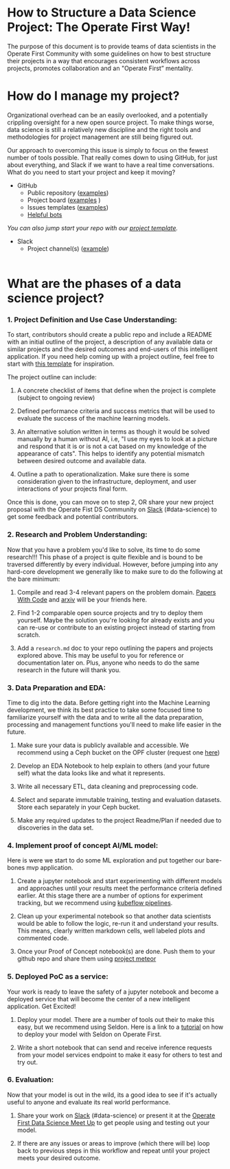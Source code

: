 # How to Structure a Data Science Project: The Operate First Way! 

The purpose of this document is to provide teams of data scientists in the Operate First Community with some guidelines on how to best structure their projects in a way that encourages consistent workflows across projects, promotes collaboration and an "Operate First” mentality. 

# How do I manage my project?

Organizational overhead can be an easily overlooked, and a potentially crippling oversight for a new open source project. To make things worse, data science is still a relatively new discipline and the right tools and methodologies for project management are still being figured out.

Our approach to overcoming this issue is simply to focus on the fewest number of tools possible. That really comes down to using GitHub, for just about everything, and Slack if we want to have a real time conversations. What do you need to start your project and keep it moving? 

* GitHub
	* Public repository ([examples](https://github.com/aicoe-aiops))
	* Project board ([examples](https://github.com/orgs/aicoe-aiops/projects) )
	* Issues templates ([examples](https://github.com/aicoe-aiops/project-template/tree/master/.github/ISSUE_TEMPLATE))
	* [Helpful bots](https://github.com/apps/khebhut) 

*You can also jump start your repo with our [project template](https://github.com/aicoe-aiops/project-template).*
	 
* Slack
	* Project channel(s) ([example](https://join.slack.com/t/operatefirst/shared_invite/zt-o2gn4wn8-O39g7sthTAuPCvaCNRnLww))
</br></br>

# What are the phases of a data science project?

### 1. Project Definition and Use Case Understanding:

To start, contributors should create a public repo and include a README with an initial outline of the project, a description of any available data or similar projects and the desired outcomes and end-users of this intelligent application. If you need help coming up with a project outline, feel free to start with [this template](/project-document-template.md) for inspiration. 

The project outline can include: 

1. A concrete checklist of items that define when the project is complete (subject to ongoing review)

2. Defined performance criteria and success metrics that will be used to evaluate the success of the machine learning models.   

3. An alternative solution written in terms as though it would be solved manually by a human without AI, i.e, "I use my eyes to look at a picture and respond that it is or is not a cat based on my knowledge of the appearance of cats". This helps to identify any potential mismatch between desired outcome and available data. 

4. Outline a path to operationalization. Make sure there is some consideration given to the infrastructure, deployment, and user interactions of your projects final form.  
 
Once this is done, you can move on to step 2, OR share your new project proposal with the Operate Fist DS Community on [Slack](https://join.slack.com/t/operatefirst/shared_invite/zt-o2gn4wn8-O39g7sthTAuPCvaCNRnLww) (#data-science) to get some feedback and potential contributors.   

### 2. Research and Problem Understanding:

Now that you have a problem you'd like to solve, its time to do some research!!! This phase of a project is quite flexible and is bound to be traversed differently by every individual. However, before jumping into any hard-core development we generally like to make sure to do the following at the bare minimum:

1. Compile and read 3-4 relevant papers on the problem domain. [Papers With Code](https://paperswithcode.com/) and [arxiv](https://arxiv.org/) will be your friends here. 

2. Find 1-2 comparable open source projects and try to deploy them yourself. Maybe the solution you're looking for already exists and you can re-use or contribute to an existing project instead of starting from scratch. 

3. Add a `research.md` doc to your repo outlining the papers and projects explored above. This may be useful to you for reference or documentation later on. Plus, anyone who needs to do the same research in the future will thank you. 

### 3. Data Preparation and EDA: 

Time to dig into the data. Before getting right into the Machine Learning development, we think its best practice to take some focused time to familiarize yourself with the data and to write all the data preparation, processing and management functions you'll need to make life easier in the future. 


1. Make sure your data is publicly available and accessible. We recommend using a Ceph bucket on the OPF cluster (request one [here](https://github.com/operate-first/support/issues/new?assignees=first-operator&labels=kind%2Fonboarding%2Carea%2Fbucket&template=ceph_bucket_request.yaml&title=BUCKET%3A+%3Cname%3E)) 

2. Develop an EDA Notebook to help explain to others (and your future self) what the data looks like and what it represents.

3. Write all necessary ETL, data cleaning and preprocessing code. 

4. Select and separate immutable training, testing and evaluation datasets. Store each separately in your Ceph bucket.   

5. Make any required updates to the project Readme/Plan if needed due to discoveries in the data set.  


### 4. Implement proof of concept AI/ML model:

Here is were we start to do some ML exploration and put together our bare-bones mvp application. 

1. Create a jupyter notebook and start experimenting with different models and approaches until your results meet the performance criteria defined earlier. At this stage there are a number of options for experiment tracking, but we recommend using [kubeflow pipelines](demovideo).   

2. Clean up your experimental notebook so that another data scientists would be able to follow the logic, re-run it and understand your results. This means, clearly written markdown cells, well labeled plots and commented code.     

3. Once your Proof of Concept notebook(s) are done. Push them to your github repo and share them using [project meteor](https://shower.meteor.zone/)   

### 5. Deployed PoC as a service:

Your work is ready to leave the safety of a jupyter notebook and become a deployed service that will become the center of a new intelligent application. Get Excited! 

1. Deploy your model. There are a number of tools out their to make this easy, but we recommend using Seldon. Here is a link to a [tutorial](TBD) on how to deploy your model with Seldon on Operate First.  

2. Write a short notebook that can send and receive inference requests from your model services endpoint to make it easy for others to test and try out. 


### 6. Evaluation:

Now that your model is out in the wild, its a good idea to see if it's actually useful to anyone and evaluate its real world performance. 

1. Share your work on [Slack](https://join.slack.com/t/operatefirst/shared_invite/zt-o2gn4wn8-O39g7sthTAuPCvaCNRnLww) (#data-science) or present it at the [Operate First Data Science Meet Up](https://github.com/aicoe-aiops/operate-first-data-science-community/issues/new/choose) to get people using and testing out your model. 

2. If there are any issues or areas to improve (which there will be) loop back to previous steps in this workflow and repeat until your project meets your desired outcome. 

